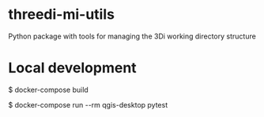 # threedi-mi-utils
Python package with tools for managing the 3Di working directory structure

# Local development

  $ docker-compose build

  $ docker-compose run --rm qgis-desktop pytest